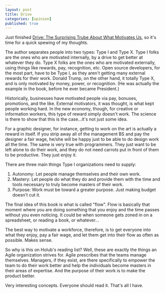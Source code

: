 ```yaml
---
layout: post
title: Drive
categories: [opinion]
published: true
---
```


Just finished [Drive: The Surprising Trube About What Motivates Us](http://amzn.to/2A9OMTm), so it's time for a quick spewing of my thoughts.

The author separates people into two types: Type I and Type X.   Type I folks are the ones who are motivated internally, by a drive to get better at whatever they do.   Type X folks are the ones who are motivated externally, using things like rewards, pay, recognition, etc.  Open source developers, for the most part, have to be Type I, as they aren't getting many external rewards for their work.  Donald Trump, on the other hand, it totally Type X, and is only motivated by money, power, or recognition.  (He was actually the example in the book, before he ever became President.)

Historically, businesses have motivated people via pay, bonuses, promotions, and the like.   External motivators, it was thought, is what kept people working hard.  In the new economy, though, for creative or information workers, this type of reward simply doesn't work.  The science is there to show that this is the case...it's not just some idea.

For a graphic designer, for instance, getting to work on the art is actually a reward in itself.   If you strip away all of the management BS and pay the designer a fair wage, he/she will be happy just to be able to do design work all the time.  The same is very true with programmers.  They just want to be left alone to do their work, and they do not need carrots put in front of them to be productive.  They just enjoy it.  

There are three main things Type I organizations need to supply:
1. Autonomy:  Let people manage themselves and their own work.
2. Mastery:  Let people do what they do and provide them with the time and tools necessary to truly become masters of their work.
3. Purpose: Work must be toward a greater purpose.  Just making budget doesn't cut it. 

The final idea of this book is what is called "flow".  Flow is basically that moment where you are doing something that you enjoy and the time passes without you even noticing.  It could be when someone gets zoned in on a spreadsheet, or reading a book, or whatever... 

The best way to motivate a workforce, therefore, is to get everyone into what they enjoy, pay a fair wage, and let them get into their flow as often as possible.   Makes sense.

So why is this on Holub's reading list?  Well, these are exactly the things an Agile organization strives for.  Agile prescribes that the teams manage themselves.  Managers, if they exist, are there specifically to empower the team to do their work better and help the individuals become masters in their areas of expertise.  And the purpose of their work is to make the product better.  

Very interesting concepts.  Everyone should read it.  That's all I have.